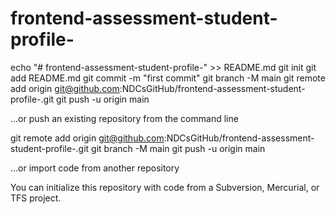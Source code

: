 # frontend-assessment-student-profile-



echo "# frontend-assessment-student-profile-" >> README.md
git init
git add README.md
git commit -m "first commit"
git branch -M main
git remote add origin git@github.com:NDCsGitHub/frontend-assessment-student-profile-.git
git push -u origin main

…or push an existing repository from the command line

git remote add origin git@github.com:NDCsGitHub/frontend-assessment-student-profile-.git
git branch -M main
git push -u origin main

…or import code from another repository

You can initialize this repository with code from a Subversion, Mercurial, or TFS project.
